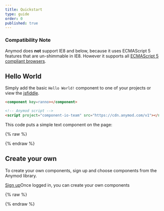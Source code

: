 ```yaml
---
title: Quickstart
type: guide
order: 0
published: true
---
```


### Compatibility Note

Anymod does **not** support IE8 and below, because it uses ECMAScript 5 features that are un-shimmable in IE8. However it supports all [ECMAScript 5 compliant browsers](http://caniuse.com/#feat=es5).

## Hello World

Simply add the basic `Hello World!` component to one of your projects or view the [jsfiddle](https://jsfiddle.net/component/hvnx6p0q/).

``` html
<component key=ranno></component>

<!-- Anymod script -->
<script project="component-io-team" src="https://cdn.anymod.com/v1"></script>
```
This code puts a simple text component on the page:

{% raw %}
<div class="demo">
  <component key=ranno></component>
</div>
{% endraw %}

## Create your own

To create your own components, sign up and choose components from the Anymod library.

<div>
  <a class="button" href="https://anymod.com">Sign up</a><span class="light info">Once logged in, you can create your own components</span>
</div>

{% raw %}
<!-- Anymod script -->
<script project="component-io-team" src="https://cdn.anymod.com/v1"></script>
{% endraw %}
